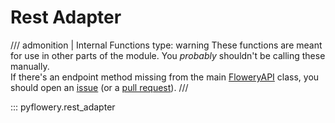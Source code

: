 # Rest Adapter

/// admonition | Internal Functions
    type: warning
These functions are meant for use in other parts of the module. You *probably* shouldn't be calling these manually.  
If there's an endpoint method missing from the main [FloweryAPI](flowery.md) class, you should open an [issue](https://www.coastalcommits.com/cswimr/PyFlowery/issues) (or a [pull request](https://www.coastalcommits.com/cswimr/PyFlowery/pulls)).
///

::: pyflowery.rest_adapter
